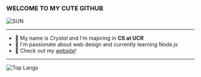 ### WELCOME TO MY CUTE GITHUB

![SUN](https://media.giphy.com/media/1iPwXyVKrKf0dNmM/giphy.gif)

---

- :seedling: My name is *Crystal* and I'm majoring in **CS at UCR**
- :ice_cream: I'm passionate about web design and currently learning Node.js
- :cowboy_hat_face: Check out my [website](<link>)!

---

![Top Langs](https://github-readme-stats.vercel.app/api/top-langs/?username=dhruvif&layout=compact)



<!--
**qtpudding/qtpudding** is a ✨ _special_ ✨ repository because its `README.md` (this file) appears on your GitHub profile.

Here are some ideas to get you started:

- 🔭 I’m currently working on ...
- 🌱 I’m currently learning ...
- 👯 I’m looking to collaborate on ...
- 🤔 I’m looking for help with ...
- 💬 Ask me about ...
- 📫 How to reach me: ...
- 😄 Pronouns: ...
- ⚡ Fun fact: ...
-->
